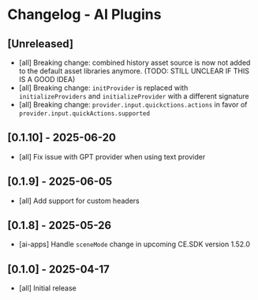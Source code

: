 # Changelog - AI Plugins

## [Unreleased]

-   [all] Breaking change: combined history asset source is now not added to the default asset libraries anymore. (TODO: STILL UNCLEAR IF THIS IS A GOOD IDEA)
-   [all] Breaking change: `initProvider` is replaced with `initializeProviders` and `initializeProvider` with a different signature
-   [all] Breaking change: `provider.input.quickctions.actions` in favor of `provider.input.quickActions.supported`

## [0.1.10] - 2025-06-20

-   [all] Fix issue with GPT provider when using text provider

## [0.1.9] - 2025-06-05

-   [all] Add support for custom headers

## [0.1.8] - 2025-05-26

-   [ai-apps] Handle `sceneMode` change in upcoming CE.SDK version 1.52.0

## [0.1.0] - 2025-04-17

-   [all] Initial release
